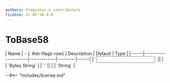 ```yaml
---
authors: Fragcolor & contributors
license: CC-BY-SA-4.0
---
```



# ToBase58

<div class="sh-parameters" markdown="1">
| Name | - {: #sh-flags-row} | Description | Default | Type |
|------|---------------------|-------------|---------|------|
| `<input>` || | | `Bytes String` |
| `<output>` || | | `String` |

</div>



--8<-- "includes/license.md"
